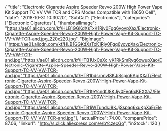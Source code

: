 {
	"title": "Electronic Cigarette Aspire Speeder Revvo 200W High Power Vape Kit Support TC VV VW TCR and CPS Modes Compatible with 18650 Cell",
	"date": "2018-10-31 10:30:20",
	"SubCat": ["Electronics"],
	"categories": ["Electronic Cigarettes"],
	"thumbnailImage": "https://ae01.alicdn.com/kf/HLB1GGKdXsTxK1Rjy0Fgq6yovpXax/Electronic-Cigarette-Aspire-Speeder-Revvo-200W-High-Power-Vape-Kit-Support-TC-VV-VW-TCR-and.jpg_220x220.jpg",
	"BigImage": ["https://ae01.alicdn.com/kf/HLB1GGKdXsTxK1Rjy0Fgq6yovpXax/Electronic-Cigarette-Aspire-Speeder-Revvo-200W-High-Power-Vape-Kit-Support-TC-VV-VW-TCR-and.jpg","https://ae01.alicdn.com/kf/HTB1UxCsXc_vK1RkSmRyq6xwupXao/Electronic-Cigarette-Aspire-Speeder-Revvo-200W-High-Power-Vape-Kit-Support-TC-VV-VW-TCR-and.jpg","https://ae01.alicdn.com/kf/HTB1bdsrnnvI8KJjSspjq6AgjXXaT/Electronic-Cigarette-Aspire-Speeder-Revvo-200W-High-Power-Vape-Kit-Support-TC-VV-VW-TCR-and.jpg","https://ae01.alicdn.com/kf/HTB1teYcndfJ8KJjy0Feq6xKEXXaZ/Electronic-Cigarette-Aspire-Speeder-Revvo-200W-High-Power-Vape-Kit-Support-TC-VV-VW-TCR-and.jpg","https://ae01.alicdn.com/kf/HTB1iWTundrJ8KJjSspaq6xuKpXaE/Electronic-Cigarette-Aspire-Speeder-Revvo-200W-High-Power-Vape-Kit-Support-TC-VV-VW-TCR-and.jpg"],
	"actualPrice": 74.00,
	"comparePrice": 87.06,
	"linkurl": "http://s.click.aliexpress.com/e/bYczecGo",
	"inStock": 120
}
